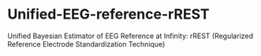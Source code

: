 # Unified-EEG-reference-rREST
Unified Bayesian Estimator of EEG Reference at Infinity: rREST (Regularized Reference Electrode Standardization Technique)
